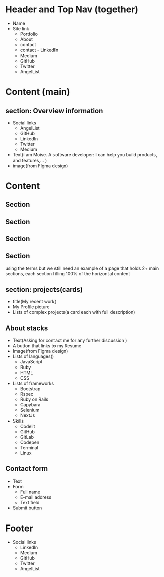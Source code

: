 # Header and Top Nav (together)
- Name
- Site link
    - Portfolio
    - About
    - contact
    - contact    - LinkedIn
    - Medium
    - GitHub
    - Twitter
    - AngelList

# Content (main)

## section: Overview information
- Social links
    - AngelList
    - GitHub
    - LinkedIn
    - Twitter
    - Medium
- Text(I am Moise. A software developer: I can help you build products, and features,... )
- image(from FIgma design)

# Content
## Section
## Section
## Section
## Section

using the terms but we still need an example of a page that holds 2+ main sections, each section filling 100% of the horizontal content

## section: projects(cards)
- title(My recent work)
- My Profile picture
- Lists of complex projects(a card each with full description)

## About stacks
- Text(Asking for contact me for any further discussion )
- A button that links to my Resume
- Image(from Figma design)
- Lists of languages()
    - JavaScript
    - Ruby
    - HTML
    - CSS
- Lists of frameworks
    - Bootstrap
    - Rspec
    - Ruby on Rails
    - Capybara
    - Selenium
    - NextJs
- Skills
    - Codelit
    - GitHub
    - GitLab
    - Codepen
    - Terminal
    - Linux

## Contact form
- Text
- Form
    - Full name
    - E-mail address
    - Text field
- Submit button

# Footer
- Social links
    - LinkedIn
    - Medium
    - GitHub
    - Twitter
    - AngelList
